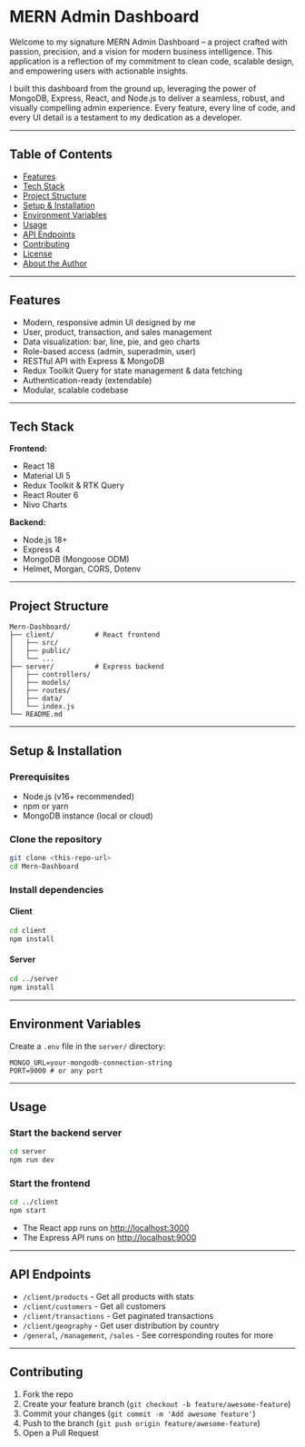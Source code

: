 # MERN Admin Dashboard

Welcome to my signature MERN Admin Dashboard – a project crafted with passion, precision, and a vision for modern business intelligence. This application is a reflection of my commitment to clean code, scalable design, and empowering users with actionable insights.

I built this dashboard from the ground up, leveraging the power of MongoDB, Express, React, and Node.js to deliver a seamless, robust, and visually compelling admin experience. Every feature, every line of code, and every UI detail is a testament to my dedication as a developer.

---

## Table of Contents
- [Features](#features)
- [Tech Stack](#tech-stack)
- [Project Structure](#project-structure)
- [Setup & Installation](#setup--installation)
- [Environment Variables](#environment-variables)
- [Usage](#usage)
- [API Endpoints](#api-endpoints)
- [Contributing](#contributing)
- [License](#license)
- [About the Author](#about-the-author)

---

## Features
- Modern, responsive admin UI designed by me
- User, product, transaction, and sales management
- Data visualization: bar, line, pie, and geo charts
- Role-based access (admin, superadmin, user)
- RESTful API with Express & MongoDB
- Redux Toolkit Query for state management & data fetching
- Authentication-ready (extendable)
- Modular, scalable codebase

---

## Tech Stack
**Frontend:**
- React 18
- Material UI 5
- Redux Toolkit & RTK Query
- React Router 6
- Nivo Charts

**Backend:**
- Node.js 18+
- Express 4
- MongoDB (Mongoose ODM)
- Helmet, Morgan, CORS, Dotenv

---

## Project Structure
```
Mern-Dashboard/
├── client/          # React frontend
│   ├── src/
│   ├── public/
│   └── ...
├── server/          # Express backend
│   ├── controllers/
│   ├── models/
│   ├── routes/
│   ├── data/
│   └── index.js
└── README.md
```

---

## Setup & Installation
### Prerequisites
- Node.js (v16+ recommended)
- npm or yarn
- MongoDB instance (local or cloud)

### Clone the repository
```bash
git clone <this-repo-url>
cd Mern-Dashboard
```

### Install dependencies
#### Client
```bash
cd client
npm install
```
#### Server
```bash
cd ../server
npm install
```

---

## Environment Variables
Create a `.env` file in the `server/` directory:
```
MONGO_URL=your-mongodb-connection-string
PORT=9000 # or any port
```

---

## Usage
### Start the backend server
```bash
cd server
npm run dev
```

### Start the frontend
```bash
cd ../client
npm start
```

- The React app runs on [http://localhost:3000](http://localhost:3000)
- The Express API runs on [http://localhost:9000](http://localhost:9000)

---

## API Endpoints
- `/client/products` - Get all products with stats
- `/client/customers` - Get all customers
- `/client/transactions` - Get paginated transactions
- `/client/geography` - Get user distribution by country
- `/general`, `/management`, `/sales` - See corresponding routes for more

---

## Contributing
1. Fork the repo
2. Create your feature branch (`git checkout -b feature/awesome-feature`)
3. Commit your changes (`git commit -m 'Add awesome feature'`)
4. Push to the branch (`git push origin feature/awesome-feature`)
5. Open a Pull Request
